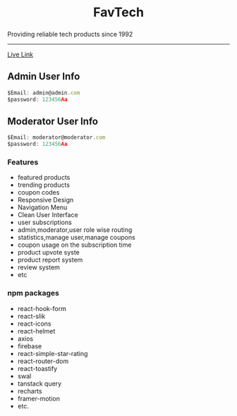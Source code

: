 # <h1 style="text-align:center ; padding:5px 10px">FavTech</h1>
Providing reliable tech products since 1992

<hr>

[Live Link](https://producthunt-lite.web.app/)

## Admin User Info

```javascript
$Email: admin@admin.com
$password: 123456Aa
```
## Moderator User Info

```javascript
$Email: moderator@moderator.com
$password: 123456Aa
```

### Features

- featured products
- trending products
- coupon codes
- Responsive Design
- Navigation Menu
- Clean User Interface
- user subscriptions
- admin,moderator,user role wise routing
- statistics,manage user,manage coupons
- coupon usage on the subscription time
- product upvote syste
- product report system
- review system
- etc

### npm packages

- react-hook-form
- react-slik
- react-icons
- react-helmet
- axios
- firebase
- react-simple-star-rating
- react-router-dom
- react-toastify
- swal
- tanstack query
- recharts
- framer-motion
- etc.